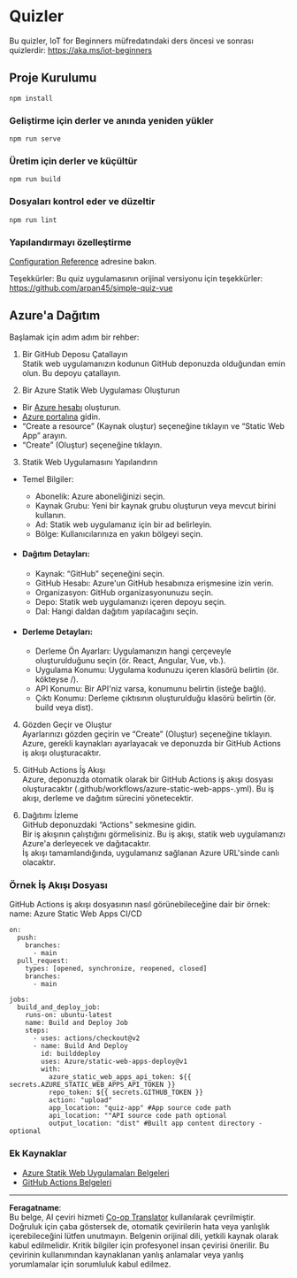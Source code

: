 <!--
CO_OP_TRANSLATOR_METADATA:
{
  "original_hash": "2a459ea9177fb0508ca96068ae1009d2",
  "translation_date": "2025-08-28T03:45:59+00:00",
  "source_file": "quiz-app/README.md",
  "language_code": "tr"
}
-->
# Quizler

Bu quizler, IoT for Beginners müfredatındaki ders öncesi ve sonrası quizlerdir: https://aka.ms/iot-beginners

## Proje Kurulumu

```
npm install
```

### Geliştirme için derler ve anında yeniden yükler

```
npm run serve
```

### Üretim için derler ve küçültür

```
npm run build
```

### Dosyaları kontrol eder ve düzeltir

```
npm run lint
```

### Yapılandırmayı özelleştirme

[Configuration Reference](https://cli.vuejs.org/config/) adresine bakın.

Teşekkürler: Bu quiz uygulamasının orijinal versiyonu için teşekkürler: https://github.com/arpan45/simple-quiz-vue

## Azure'a Dağıtım

Başlamak için adım adım bir rehber:

1. Bir GitHub Deposu Çatallayın  
Statik web uygulamanızın kodunun GitHub deponuzda olduğundan emin olun. Bu depoyu çatallayın.

2. Bir Azure Statik Web Uygulaması Oluşturun  
- Bir [Azure hesabı](http://azure.microsoft.com) oluşturun.  
- [Azure portalına](https://portal.azure.com) gidin.  
- “Create a resource” (Kaynak oluştur) seçeneğine tıklayın ve “Static Web App” arayın.  
- “Create” (Oluştur) seçeneğine tıklayın.  

3. Statik Web Uygulamasını Yapılandırın  
- Temel Bilgiler:  
  - Abonelik: Azure aboneliğinizi seçin.  
  - Kaynak Grubu: Yeni bir kaynak grubu oluşturun veya mevcut birini kullanın.  
  - Ad: Statik web uygulamanız için bir ad belirleyin.  
  - Bölge: Kullanıcılarınıza en yakın bölgeyi seçin.  

- #### Dağıtım Detayları:  
  - Kaynak: “GitHub” seçeneğini seçin.  
  - GitHub Hesabı: Azure'un GitHub hesabınıza erişmesine izin verin.  
  - Organizasyon: GitHub organizasyonunuzu seçin.  
  - Depo: Statik web uygulamanızı içeren depoyu seçin.  
  - Dal: Hangi daldan dağıtım yapılacağını seçin.  

- #### Derleme Detayları:  
  - Derleme Ön Ayarları: Uygulamanızın hangi çerçeveyle oluşturulduğunu seçin (ör. React, Angular, Vue, vb.).  
  - Uygulama Konumu: Uygulama kodunuzu içeren klasörü belirtin (ör. kökteyse /).  
  - API Konumu: Bir API'niz varsa, konumunu belirtin (isteğe bağlı).  
  - Çıktı Konumu: Derleme çıktısının oluşturulduğu klasörü belirtin (ör. build veya dist).  

4. Gözden Geçir ve Oluştur  
Ayarlarınızı gözden geçirin ve “Create” (Oluştur) seçeneğine tıklayın. Azure, gerekli kaynakları ayarlayacak ve deponuzda bir GitHub Actions iş akışı oluşturacaktır.

5. GitHub Actions İş Akışı  
Azure, deponuzda otomatik olarak bir GitHub Actions iş akışı dosyası oluşturacaktır (.github/workflows/azure-static-web-apps-<name>.yml). Bu iş akışı, derleme ve dağıtım sürecini yönetecektir.

6. Dağıtımı İzleme  
GitHub deponuzdaki “Actions” sekmesine gidin.  
Bir iş akışının çalıştığını görmelisiniz. Bu iş akışı, statik web uygulamanızı Azure'a derleyecek ve dağıtacaktır.  
İş akışı tamamlandığında, uygulamanız sağlanan Azure URL'sinde canlı olacaktır.

### Örnek İş Akışı Dosyası

GitHub Actions iş akışı dosyasının nasıl görünebileceğine dair bir örnek:  
name: Azure Static Web Apps CI/CD  
```
on:
  push:
    branches:
      - main
  pull_request:
    types: [opened, synchronize, reopened, closed]
    branches:
      - main

jobs:
  build_and_deploy_job:
    runs-on: ubuntu-latest
    name: Build and Deploy Job
    steps:
      - uses: actions/checkout@v2
      - name: Build And Deploy
        id: builddeploy
        uses: Azure/static-web-apps-deploy@v1
        with:
          azure_static_web_apps_api_token: ${{ secrets.AZURE_STATIC_WEB_APPS_API_TOKEN }}
          repo_token: ${{ secrets.GITHUB_TOKEN }}
          action: "upload"
          app_location: "quiz-app" #App source code path
          api_location: ""API source code path optional
          output_location: "dist" #Built app content directory - optional
```

### Ek Kaynaklar  
- [Azure Statik Web Uygulamaları Belgeleri](https://learn.microsoft.com/azure/static-web-apps/getting-started)  
- [GitHub Actions Belgeleri](https://docs.github.com/actions/use-cases-and-examples/deploying/deploying-to-azure-static-web-app)  

---

**Feragatname**:  
Bu belge, AI çeviri hizmeti [Co-op Translator](https://github.com/Azure/co-op-translator) kullanılarak çevrilmiştir. Doğruluk için çaba göstersek de, otomatik çevirilerin hata veya yanlışlık içerebileceğini lütfen unutmayın. Belgenin orijinal dili, yetkili kaynak olarak kabul edilmelidir. Kritik bilgiler için profesyonel insan çevirisi önerilir. Bu çevirinin kullanımından kaynaklanan yanlış anlamalar veya yanlış yorumlamalar için sorumluluk kabul edilmez.